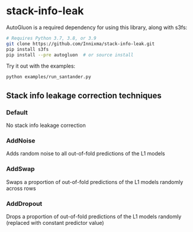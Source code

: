 # stack-info-leak

AutoGluon is a required dependency for using this library, along with s3fs:

```bash
# Requires Python 3.7, 3.8, or 3.9
git clone https://github.com/Innixma/stack-info-leak.git
pip install s3fs
pip install --pre autogluon  # or source install
```

Try it out with the examples:

```bash
python examples/run_santander.py
```

## Stack info leakage correction techniques

### Default

No stack info leakage correction

### AddNoise

Adds random noise to all out-of-fold predictions of the L1 models

### AddSwap

Swaps a proportion of out-of-fold predictions of the L1 models randomly across rows

### AddDropout

Drops a proportion of out-of-fold predictions of the L1 models randomly (replaced with constant predictor value)
